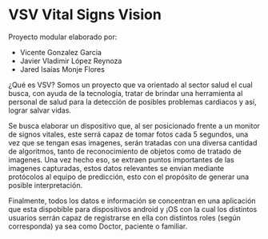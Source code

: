 # VSV Vital Signs Vision

Proyecto modular elaborado por:
- Vicente Gonzalez Garcia
- Javier Vladimir López Reynoza
- Jared Isaías Monje Flores

¿Qué es VSV?
Somos un proyecto que va orientado al sector salud el cual busca, con ayuda de la tecnología, tratar de brindar una herramienta al personal de salud para la detección de posibles
problemas cardiacos y así, lograr salvar vidas.

Se busca elaborar un dispositivo que, al ser posicionado frente a un monitor de signos vitales, este serrá capaz de tomar fotos cada 5 segundos, una vez que se tengan esas imagenes, serán tratadas con una diversa cantidad de algoritmos, tanto de reconocimiento de objetos como de tratado de imagenes. Una vez hecho eso, se extraen puntos importantes de las imagenes capturadas, estos datos relevantes se envian mediante protócolos al equipo de predicción, esto con el propósito de generar una posible interpretación.

Finalmente, todos los datos e información se concentran en una aplicación que esta dispobible para dispositivos android y ¡OS con la cual los distintos usuarios serrán capaz de registrarse en ella con distintos roles (según corresponda) ya sea como Doctor, paciente o familiar.
